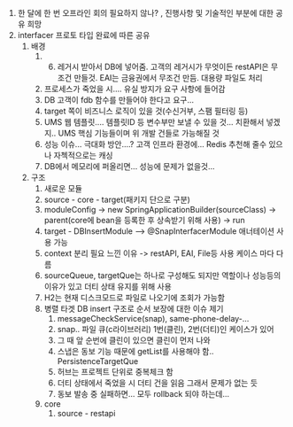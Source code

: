 1. 한 달에 한 번 오프라인 회의 필요하지 않나? , 진행사항 및 기술적인 부분에 대한 공유 희망
2. interfacer 프로토 타입 완료에 따른 공유
	1. 배경
		1. 6. 레거시 받아서 DB에 넣어줌.  고객의 레거시가 무엇이든 restAPI은 무조건 만들것. EAI는 금융권에서 무조건 만듬. 대용량 파일도 처리
		2. 프로세스가 죽었을 시.... 유실 방지가 요구 사항에 들어감 
		3. DB 고객이 fdb 함수를 만들어야 한다고 요구...  
		4. target 쪽이 비즈니스 로직이 있을 것(수신거부, 스팸 필터링 등)
		5. UMS 웹 템플릿....  템플릿ID 등 변수부만 보낼 수 있을 것... 치환해서 넣겠지.. UMS 핵심 기능들이며 위 개발 건들로 가능해질 것
		6. 성능 이슈...  극대화 방안....? 고객 인프라 환경에... Redis 추천해 줄수 있으나 자첵적으로는 캐싱 
		7. DB에서 메모리에 퍼올리면... 성능에 문제가 없을것...
	2. 구조
		1. 새로운 모듈
		2. source - core - target(패키지 단으로 구분)
		3. moduleConfig -> new SpringApplicationBuilder(sourceClass) -> parent(core에 bean을 등록한 후 상속받기 위해 사용) -> run
		4. target - DBInsertModule --> @SnapInterfacerModule 애너테이션 사용 가능
		5. context 분리 필요 느낀 이유 -> restAPI, EAI, File등 사용 케이스 마다 다름
		6. sourceQueue, targetQue는 하나로 구성해도 되지만 역할이나 성능등의 이유가 있고 더티 상태 유지를 위해 사용
		7. H2는 현재 디스크모드로  파일로 나오기에 조회가 가능함
		8. 병렬 타겟 DB insert 구조로 순서 보장에 대한 이슈 제기
			1. messageCheckService(snap), same-phone-delay-...
			2. snap.. 파일 큐(c라이브러리) 1번(클린), 2번(더티)인 케이스가 있어
			3. 그 때 앞 순번에 클린이 있으면  클린이 먼저 나와
			4. 스냅은 동보 기능 때문에 getList를 사용해야 함.. PersistenceTargetQue
			5. 허브는 프로젝트 단위로 중복체크 함
			6. 더티 상태에서 죽었을 시 더티 건을 읽음 그래서 문제가 없는 듯
			7. 동보 발송 중 실패하면... 모두 rollback 되야 하는데...
		9. core
			1. source - restapi